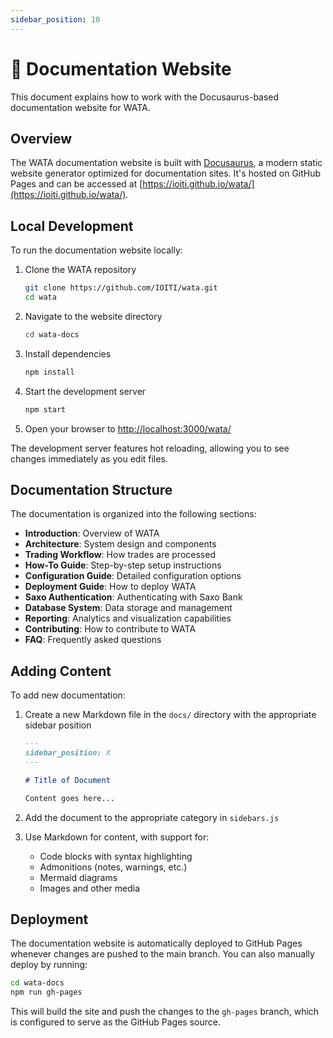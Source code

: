 ```yaml
---
sidebar_position: 10
---
```


# 📝 Documentation Website

This document explains how to work with the Docusaurus-based documentation website for WATA.

## Overview

The WATA documentation website is built with [Docusaurus](https://docusaurus.io/), a modern static website generator optimized for documentation sites. It's hosted on GitHub Pages and can be accessed at [https://ioiti.github.io/wata/](https://ioiti.github.io/wata/).

## Local Development

To run the documentation website locally:

1. Clone the WATA repository
   ```bash
   git clone https://github.com/IOITI/wata.git
   cd wata
   ```

2. Navigate to the website directory
   ```bash
   cd wata-docs
   ```

3. Install dependencies
   ```bash
   npm install
   ```

4. Start the development server
   ```bash
   npm start
   ```

5. Open your browser to [http://localhost:3000/wata/](http://localhost:3000/wata/)

The development server features hot reloading, allowing you to see changes immediately as you edit files.

## Documentation Structure

The documentation is organized into the following sections:

- **Introduction**: Overview of WATA
- **Architecture**: System design and components
- **Trading Workflow**: How trades are processed
- **How-To Guide**: Step-by-step setup instructions
- **Configuration Guide**: Detailed configuration options
- **Deployment Guide**: How to deploy WATA
- **Saxo Authentication**: Authenticating with Saxo Bank
- **Database System**: Data storage and management
- **Reporting**: Analytics and visualization capabilities
- **Contributing**: How to contribute to WATA
- **FAQ**: Frequently asked questions

## Adding Content

To add new documentation:

1. Create a new Markdown file in the `docs/` directory with the appropriate sidebar position
   ```markdown
   ---
   sidebar_position: X
   ---
   
   # Title of Document
   
   Content goes here...
   ```

2. Add the document to the appropriate category in `sidebars.js`

3. Use Markdown for content, with support for:
   - Code blocks with syntax highlighting
   - Admonitions (notes, warnings, etc.)
   - Mermaid diagrams
   - Images and other media

## Deployment

The documentation website is automatically deployed to GitHub Pages whenever changes are pushed to the main branch. You can also manually deploy by running:

```bash
cd wata-docs
npm run gh-pages
```

This will build the site and push the changes to the `gh-pages` branch, which is configured to serve as the GitHub Pages source. 
